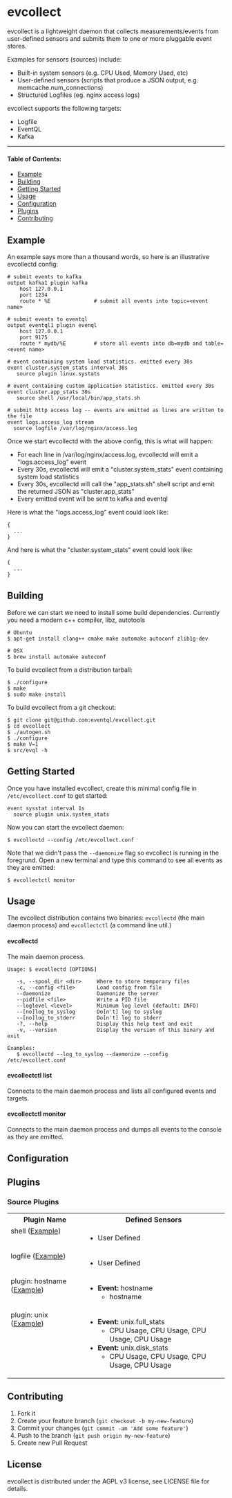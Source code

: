 # evcollect

evcollect is a lightweight daemon that collects measurements/events from
user-defined sensors and submits them to one or more pluggable event stores.

Examples for sensors (sources) include:
  - Built-in system sensors (e.g. CPU Used, Memory Used, etc)
  - User-defined sensors (scripts that produce a JSON output, e.g. memcache.num_connections)
  - Structured Logfiles (eg. nginx access logs)

evcollect supports the following targets:
  - Logfile
  - EventQL
  - Kafka

---

#### Table of Contents:
- [Example](#example)
- [Building](#building)
- [Getting Started](#getting-started)
- [Usage](#usage)
- [Configuration](#configuration)
- [Plugins](#plugins)
- [Contributing](#contributing)

## Example

An example says more than a thousand words, so here is an illustrative evcollectd
config:

    # submit events to kafka
    output kafka1 plugin kafka
        host 127.0.0.1
        port 1234
        route * %E              # submit all events into topic=<event name>

    # submit events to eventql
    output eventql1 plugin evenql
        host 127.0.0.1
        port 9175
        route * mydb/%E         # store all events into db=mydb and table=<event name>

    # event containing system load statistics. emitted every 30s
    event cluster.system_stats interval 30s
       source plugin linux.systats

    # event containing custom application statistics. emitted every 30s
    event cluster.app_stats 30s
       source shell /usr/local/bin/app_stats.sh

    # submit http access log -- events are emitted as lines are written to the file
    event logs.access_log stream
      source logfile /var/log/nginx/access.log


Once we start evcollectd with the above config, this is what will happen:

  - For each line in /var/log/nginx/access.log, evcollectd will emit a "logs.access_log" event
  - Every 30s, evcollectd will emit a "cluster.system_stats" event containing system load statistics
  - Every 30s, evcollectd will call the "app_stats.sh" shell script and emit the returned JSON as "cluster.app_stats"
  - Every emitted event will be sent to kafka and eventql

Here is what the "logs.access_log" event could look like:

    {
      ...
    }

And here is what the "cluster.system_stats" event could look like:

    {
      ...
    }

## Building

Before we can start we need to install some build dependencies. Currently
you need a modern c++ compiler, libz, autotools

    # Ubuntu
    $ apt-get install clang++ cmake make automake autoconf zlib1g-dev

    # OSX
    $ brew install automake autoconf

To build evcollect from a distribution tarball:

    $ ./configure
    $ make
    $ sudo make install

To build evcollect from a git checkout:

    $ git clone git@github.com:eventql/evcollect.git
    $ cd evcollect
    $ ./autogen.sh
    $ ./configure
    $ make V=1
    $ src/evql -h


## Getting Started

Once you have installed evcollect, create this minimal config file in `/etc/evcollect.conf`
to get started:

    event sysstat interval 1s
      source plugin unix.system_stats

Now you can start the evcollect daemon:

    $ evcollectd --config /etc/evcollect.conf

Note that we didn't pass the `--daemonize` flag so evcollect is running in the
foregrund. Open a new terminal and type this command to see all events as they
are emitted:

    $ evcollectctl monitor

## Usage

The evcollect distribution contains two binaries: `evcollectd` (the main
daemon process) and `evcollectctl` (a command line util.)


#### evcollectd

The main daemon process.

    Usage: $ evcollectd [OPTIONS]

       -s, --spool_dir <dir>     Where to store temporary files
       -c, --config <file>       Load config from file
       --daemonize               Daemonize the server
       --pidfile <file>          Write a PID file
       --loglevel <level>        Minimum log level (default: INFO)
       --[no]log_to_syslog       Do[n't] log to syslog
       --[no]log_to_stderr       Do[n't] log to stderr
       -?, --help                Display this help text and exit
       -v, --version             Display the version of this binary and exit

    Examples:
       $ evcollectd --log_to_syslog --daemonize --config /etc/evcollect.conf


#### evcollectctl list

Connects to the main daemon process and lists all configured events and targets.

#### evcollectctl monitor

Connects to the main daemon process and dumps all events to the console as they
are emitted.

## Configuration

## Plugins

### Source Plugins

<table>
  <tr>
    <th>Plugin Name</th>
    <th>Defined Sensors</th>
  <tr>

  <tr>
    <td valign="top">shell (<a href="">Example</a>)</td>
    <td>
      <ul>
        <li>
          User Defined
        </li>
      </ul>
    </td>
  </tr>

  <tr>
    <td valign="top">logfile (<a href="">Example</a>)</td>
    <td>
      <ul>
        <li>
          User Defined
        </li>
      </ul>
    </td>
  </tr>

  <tr>
    <td valign="top">plugin: hostname (<a href="">Example</a>)</td>
    <td>
      <ul>
        <li>
          <b>Event:</b> hostname
          <ul>
            <li>hostname</li>
          </ul>
        </li>
      </ul>
    </td>
  </tr>

  <tr>
    <td valign="top">plugin: unix (<a href="">Example</a>)</td>
    <td>
      <ul>
        <li>
          <b>Event:</b> unix.full_stats
          <ul>
            <li>CPU Usage, CPU Usage, CPU Usage, CPU Usage</li>
          </ul>
        </li>
        <li>
          <b>Event:</b> unix.disk_stats
          <ul>
            <li>CPU Usage, CPU Usage, CPU Usage, CPU Usage</li>
          </ul>
        </li>
      </ul>
    </td>
  </tr>

</table>

## Contributing

1. Fork it
2. Create your feature branch (`git checkout -b my-new-feature`)
3. Commit your changes (`git commit -am 'Add some feature'`)
4. Push to the branch (`git push origin my-new-feature`)
5. Create new Pull Request

## License

evcollect is distributed under the AGPL v3 license, see LICENSE file for details.

